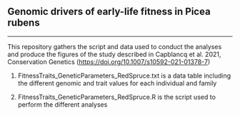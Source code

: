 ## Genomic drivers of early-life fitness in Picea rubens

----------------------


This repository gathers the script and data used to conduct the analyses and produce the figures of the study described in Capblancq et al. 2021, Conservation Genetics (https://doi.org/10.1007/s10592-021-01378-7)


1. FitnessTraits_GeneticParameters_RedSpruce.txt is a data table including the different genomic and trait values for each individual and family


2. FitnessTraits_GeneticParameters_RedSpruce.R is the script used to perform the different analyses

